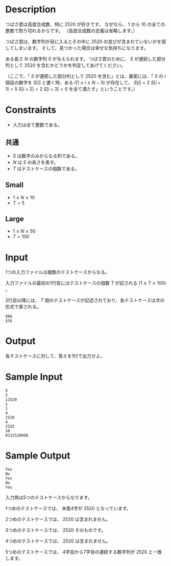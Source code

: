 # Description

つばさ君は高度合成数、特に $2520$ が好きです。
なぜなら、 $1$ から $10$ の全ての整数で割り切れるからです。
（高度合成数の定義は省略します。）

つばさ君は、数字列が目に入るとその中に $2520$ の並びが含まれていないかを探してしまいます。
そして、見つかった場合は幸せな気持ちになります。

ある長さ $N$ の数字列 $S$ が与えられます。
つばさ君のために、 $S$ が連続した部分列として $2520$ を含むかどうかを判定してあげてください。

（ここで、「 $S$ が連続した部分列として $2520$ を含む」とは、厳密には、「 $S$ の $i$ 個目の数字を $S[i]$ と書く時、ある $i (1 \leq i \leq N-3)$ が存在して、 $S[i] = 2$ $S[i+1] = 5$ $S[i+2] = 2$  $S[i+3] = 0$ を全て満たす」ということです。）

# Constraints

* 入力は全て整数である。

## 共通

* $S$ は数字のみからなる列である。
* $N$ は $S$ の長さを表す。
* $T$ はテストケースの個数である。

## Small

* $1 \leq N \leq 10$
* $T = 5$
 
## Large

* $1 \leq N \leq 50$
* $T = 100$

# Input
1つの入力ファイルは複数のテストケースからなる。

入力ファイルの最初の1行目にはテストケースの個数 $T$ が記される $(1 \leq T \leq 100)$ 。

2行目以降には、 $T$ 個のテストケースが記述されており、各テストケースは次の形式で表される。

```
$N$
$S$
```

# Output
各テストケースに対して、答えを1行で出力せよ。

# Sample Input
```
5
5
12520
1
1
4
2520
4
2525
10
0132520898
```

# Sample Output
```
Yes
No
Yes
No
Yes
```
入力例は5つのテストケースからなります。

1つめのテストケースでは、 末尾4字が $2520$ となっています。

2つめのテストケースでは、 $2520$ は含まれません。

3つめのテストケースでは、 $2520$ そのものです。

4つめのテストケースでは、 $2520$ は含まれません。

5つめのテストケースでは、 4字目から7字目の連続する数字列が $2520$ と一致します。

